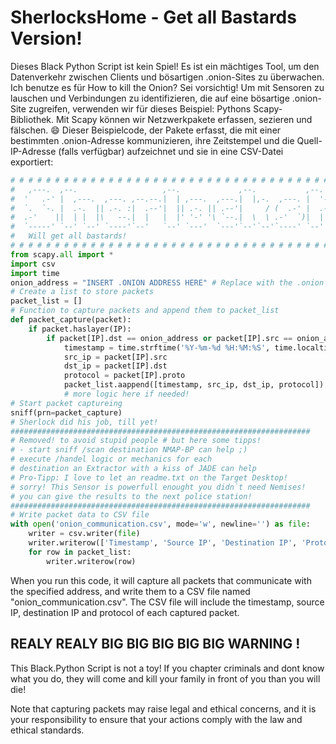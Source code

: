 # SherlocksHome - Get all Bastards Version!
Dieses Black Python Script ist kein Spiel! Es ist ein mächtiges Tool, um den Datenverkehr zwischen Clients und bösartigen .onion-Sites zu überwachen. Ich benutze es für How to kill the Onion? Sei vorsichtig! Um mit Sensoren zu lauschen und Verbindungen zu identifizieren, die auf eine bösartige .onion-Site zugreifen, verwenden wir für dieses Beispiel: Pythons Scapy-Bibliothek. Mit Scapy können wir Netzwerkpakete erfassen, sezieren und fälschen. 😄 Dieser Beispielcode, der Pakete erfasst, die mit einer bestimmten .onion-Adresse kommunizieren, ihre Zeitstempel und die Quell-IP-Adresse (falls verfügbar) aufzeichnet und sie in eine CSV-Datei exportiert:

```python
# # # # # # # # # # # # # # # # # # # # # # # # # # # # # # # # # # # # # # # # # # # # # # # # # # # #                                                 
#   ,---.  ,--.                   ,--.             ,--.           ,--.  ,--.     by Nemesis Mr.Chess  #   
#  '   .-' |  ,---.  ,---. ,--.--.|  | ,---.  ,---.|  |,-.  ,---. |  '--'  | ,---. ,--,--,--. ,---.   #
#  `.  `-. |  .-.  || .-. :|  .--'|  || .-. || .--'|     / (  .-' |  .--.  || .-. ||        || .-. :  #
#  .-'    ||  | |  |\   --.|  |   |  |' '-' '\ `--.|  \  \ .-'  `)|  |  |  |' '-' '|  |  |  |\   --.  #
#  `-----' `--' `--' `----'`--'   `--' `---'  `---'`--'`--'`----' `--'  `--' `---' `--`--`--' `----'  #
#   Will get all bastards!                                                                            #
# # # # # # # # # # # # # # # # # # # # # # # # # # # # # # # # # # # # # # # # # # # # # # # # # # # #                                                 
from scapy.all import *
import csv
import time
onion_address = "INSERT .ONION ADDRESS HERE" # Replace with the .onion address you want to monitor
# Create a list to store packets
packet_list = []
# Function to capture packets and append them to packet_list
def packet_capture(packet):
    if packet.haslayer(IP):
        if packet[IP].dst == onion_address or packet[IP].src == onion_address:
            timestamp = time.strftime('%Y-%m-%d %H:%M:%S', time.localtime(packet.time))
            src_ip = packet[IP].src
            dst_ip = packet[IP].dst
            protocol = packet[IP].proto
            packet_list.aappend([timestamp, src_ip, dst_ip, protocol])
            # more logic here if needed!
# Start packet captureing
sniff(prn=packet_capture)
# Sherlock did his job, till yet!
###################################################################
# Removed! to avoid stupid people # but here some tipps!
# - start sniff /scan destination NMAP-BP can help ;)
# execute /handel logic or mechanics for each 
# destination an Extractor with a kiss of JADE can help 
# Pro-Tipp: I love to let an readme.txt on the Target Desktop!
# sorry! This Sensor is powerfull enought you didn`t need Nemises!
# you can give the results to the next police station!
###################################################################
# Write packet data to CSV file
with open('onion_communication.csv', mode='w', newline='') as file:
    writer = csv.writer(file)
    writer.writerow(['Timestamp', 'Source IP', 'Destination IP', 'Protocol'])
    for row in packet_list:
        writer.writerow(row)
```

When you run this code, it will capture all packets that communicate with the specified address, and write them to a CSV file named "onion_communication.csv". The CSV file will include the timestamp, source IP, destination IP and protocol of each captured packet.

## REALY REALY BIG BIG BIG BIG BIG WARNING !
This Black.Python Script is not a toy! If you chapter criminals and dont know what you do, they will come and kill your family in front of you than you will die!

Note that capturing packets may raise legal and ethical concerns, and it is your responsibility to ensure that your actions comply with the law and ethical standards.
